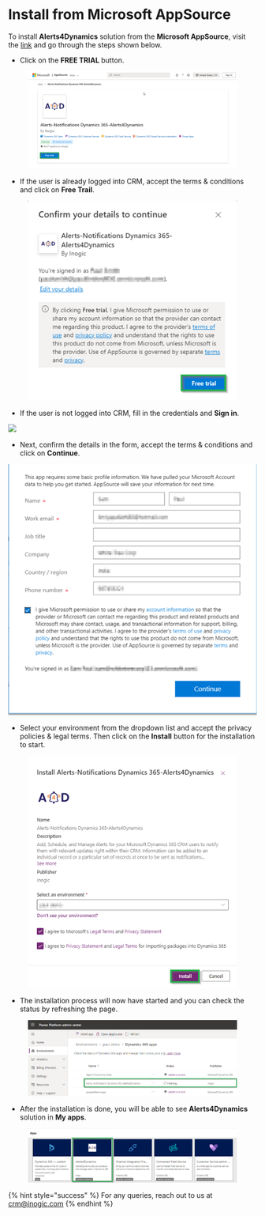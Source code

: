 # Install from Microsoft AppSource

To install **Alerts4Dynamics** solution from the **Microsoft AppSource**, visit the [link](https://appsource.microsoft.com/en-us/product/dynamics-365/inogic.alerts-4-dynamics-add-manage-schedule-notification?tab=Overview) and go through the steps shown below.&#x20;

* Click on the **FREE TRIAL** button.

<figure><img src="../../.gitbook/assets/A4d Appsource page.png" alt=""><figcaption></figcaption></figure>

* If the user is already logged into CRM, accept the terms & conditions and click on **Free Trail**.

<figure><img src="../../.gitbook/assets/If the user is already logged into CRM.png" alt=""><figcaption></figcaption></figure>

* If the user is not logged into CRM, fill in the credentials and **Sign in**.

![](<../../.gitbook/assets/m (1).png>)

* Next, confirm the details in the form, accept the terms & conditions and click on **Continue**.

![](<../../.gitbook/assets/SS (1).png>)

* Select your environment from the dropdown list and accept the privacy policies & legal terms. Then click on the **Install** button for the installation to start.

<figure><img src="../../.gitbook/assets/Installation start.png" alt=""><figcaption></figcaption></figure>

* The installation process will now have started and you can check the status by refreshing the page.

<figure><img src="../../.gitbook/assets/installing.png" alt=""><figcaption></figcaption></figure>

* After the installation is done, you will be able to see **Alerts4Dynamics** solution in **My apps**.

<figure><img src="../../.gitbook/assets/app is installed.png" alt=""><figcaption></figcaption></figure>

{% hint style="success" %}
For any queries, reach out to us at [crm@inogic.com](mailto:crm@inogic.com)
{% endhint %}
